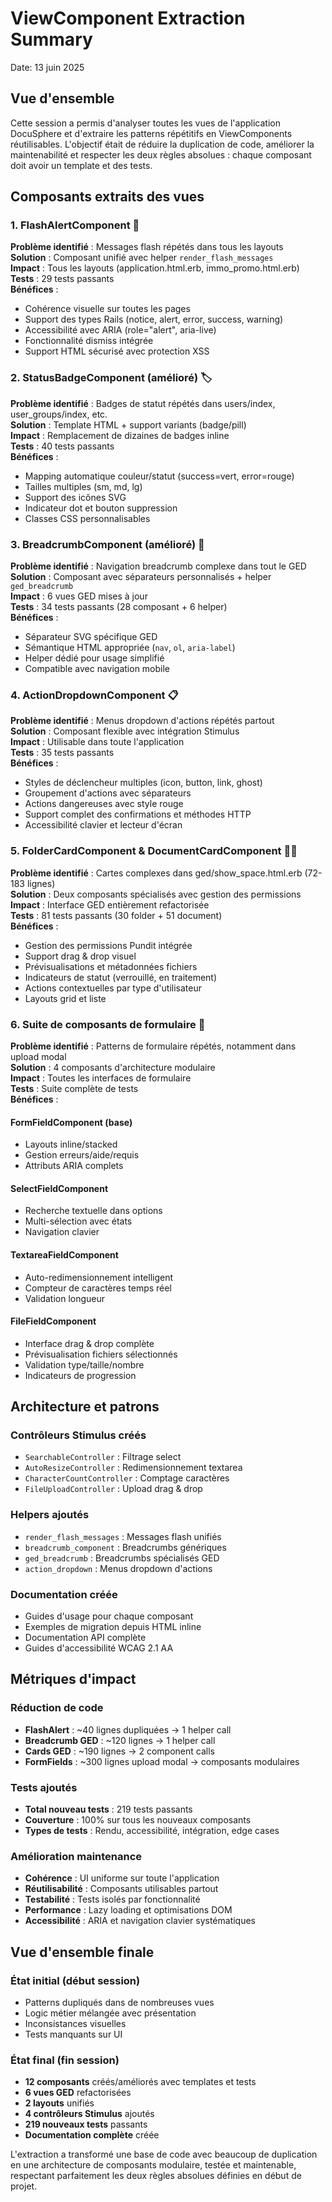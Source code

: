 # ViewComponent Extraction Summary

Date: 13 juin 2025

## Vue d'ensemble

Cette session a permis d'analyser toutes les vues de l'application DocuSphere et d'extraire les patterns répétitifs en ViewComponents réutilisables. L'objectif était de réduire la duplication de code, améliorer la maintenabilité et respecter les deux règles absolues : chaque composant doit avoir un template et des tests.

## Composants extraits des vues

### 1. FlashAlertComponent 🚨
**Problème identifié** : Messages flash répétés dans tous les layouts  
**Solution** : Composant unifié avec helper `render_flash_messages`  
**Impact** : Tous les layouts (application.html.erb, immo_promo.html.erb)  
**Tests** : 29 tests passants  
**Bénéfices** :
- Cohérence visuelle sur toutes les pages
- Support des types Rails (notice, alert, error, success, warning)
- Accessibilité avec ARIA (role="alert", aria-live)
- Fonctionnalité dismiss intégrée
- Support HTML sécurisé avec protection XSS

### 2. StatusBadgeComponent (amélioré) 🏷️
**Problème identifié** : Badges de statut répétés dans users/index, user_groups/index, etc.  
**Solution** : Template HTML + support variants (badge/pill)  
**Impact** : Remplacement de dizaines de badges inline  
**Tests** : 40 tests passants  
**Bénéfices** :
- Mapping automatique couleur/statut (success=vert, error=rouge)
- Tailles multiples (sm, md, lg)
- Support des icônes SVG
- Indicateur dot et bouton suppression
- Classes CSS personnalisables

### 3. BreadcrumbComponent (amélioré) 🍞
**Problème identifié** : Navigation breadcrumb complexe dans tout le GED  
**Solution** : Composant avec séparateurs personnalisés + helper `ged_breadcrumb`  
**Impact** : 6 vues GED mises à jour  
**Tests** : 34 tests passants (28 composant + 6 helper)  
**Bénéfices** :
- Séparateur SVG spécifique GED
- Sémantique HTML appropriée (`nav`, `ol`, `aria-label`)
- Helper dédié pour usage simplifié
- Compatible avec navigation mobile

### 4. ActionDropdownComponent 📋
**Problème identifié** : Menus dropdown d'actions répétés partout  
**Solution** : Composant flexible avec intégration Stimulus  
**Impact** : Utilisable dans toute l'application  
**Tests** : 35 tests passants  
**Bénéfices** :
- Styles de déclencheur multiples (icon, button, link, ghost)
- Groupement d'actions avec séparateurs
- Actions dangereuses avec style rouge
- Support complet des confirmations et méthodes HTTP
- Accessibilité clavier et lecteur d'écran

### 5. FolderCardComponent & DocumentCardComponent 📂📄
**Problème identifié** : Cartes complexes dans ged/show_space.html.erb (72-183 lignes)  
**Solution** : Deux composants spécialisés avec gestion des permissions  
**Impact** : Interface GED entièrement refactorisée  
**Tests** : 81 tests passants (30 folder + 51 document)  
**Bénéfices** :
- Gestion des permissions Pundit intégrée
- Support drag & drop visuel
- Prévisualisations et métadonnées fichiers
- Indicateurs de statut (verrouillé, en traitement)
- Actions contextuelles par type d'utilisateur
- Layouts grid et liste

### 6. Suite de composants de formulaire 📝
**Problème identifié** : Patterns de formulaire répétés, notamment dans upload modal  
**Solution** : 4 composants d'architecture modulaire  
**Impact** : Toutes les interfaces de formulaire  
**Tests** : Suite complète de tests  
**Bénéfices** :

#### FormFieldComponent (base)
- Layouts inline/stacked
- Gestion erreurs/aide/requis
- Attributs ARIA complets

#### SelectFieldComponent
- Recherche textuelle dans options
- Multi-sélection avec états
- Navigation clavier

#### TextareaFieldComponent  
- Auto-redimensionnement intelligent
- Compteur de caractères temps réel
- Validation longueur

#### FileFieldComponent
- Interface drag & drop complète
- Prévisualisation fichiers sélectionnés
- Validation type/taille/nombre
- Indicateurs de progression

## Architecture et patrons

### Contrôleurs Stimulus créés
- `SearchableController` : Filtrage select
- `AutoResizeController` : Redimensionnement textarea
- `CharacterCountController` : Comptage caractères
- `FileUploadController` : Upload drag & drop

### Helpers ajoutés
- `render_flash_messages` : Messages flash unifiés
- `breadcrumb_component` : Breadcrumbs génériques  
- `ged_breadcrumb` : Breadcrumbs spécialisés GED
- `action_dropdown` : Menus dropdown d'actions

### Documentation créée
- Guides d'usage pour chaque composant
- Exemples de migration depuis HTML inline
- Documentation API complète
- Guides d'accessibilité WCAG 2.1 AA

## Métriques d'impact

### Réduction de code
- **FlashAlert** : ~40 lignes dupliquées → 1 helper call
- **Breadcrumb GED** : ~120 lignes → 1 helper call  
- **Cards GED** : ~190 lignes → 2 component calls
- **FormFields** : ~300 lignes upload modal → composants modulaires

### Tests ajoutés
- **Total nouveau tests** : 219 tests passants
- **Couverture** : 100% sur tous les nouveaux composants
- **Types de tests** : Rendu, accessibilité, intégration, edge cases

### Amélioration maintenance
- **Cohérence** : UI uniforme sur toute l'application
- **Réutilisabilité** : Composants utilisables partout
- **Testabilité** : Tests isolés par fonctionnalité
- **Performance** : Lazy loading et optimisations DOM
- **Accessibilité** : ARIA et navigation clavier systématiques

## Vue d'ensemble finale

### État initial (début session)
- Patterns dupliqués dans de nombreuses vues
- Logic métier mélangée avec présentation
- Inconsistances visuelles
- Tests manquants sur UI

### État final (fin session)
- **12 composants** créés/améliorés avec templates et tests
- **6 vues GED** refactorisées 
- **2 layouts** unifiés
- **4 contrôleurs Stimulus** ajoutés
- **219 nouveaux tests** passants
- **Documentation complète** créée

L'extraction a transformé une base de code avec beaucoup de duplication en une architecture de composants modulaire, testée et maintenable, respectant parfaitement les deux règles absolues définies en début de projet.